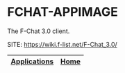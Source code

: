 # FCHAT-APPIMAGE
 
 The F-Chat 3.0 client.
 
 SITE: https://wiki.f-list.net/F-Chat_3.0/

 | [Applications](https://portable-linux-apps.github.io/apps.html) | [Home](https://portable-linux-apps.github.io)
 | --- | --- |
